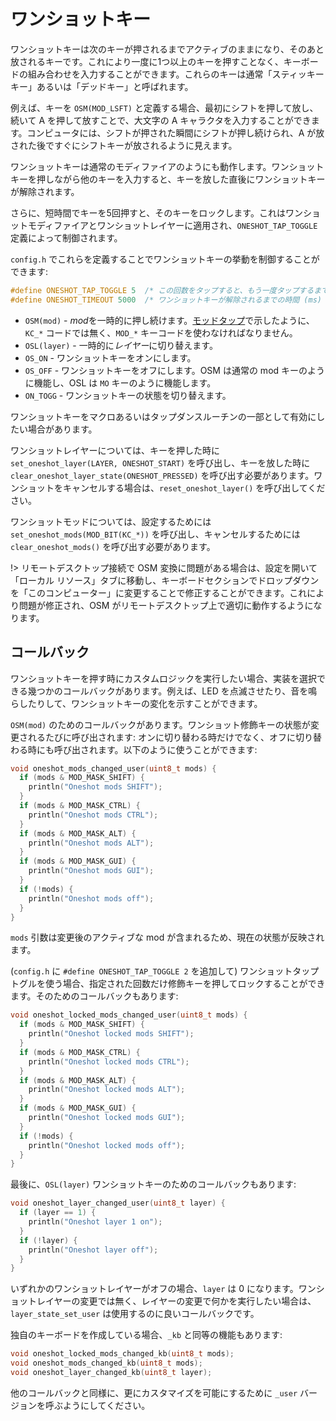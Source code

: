 # ワンショットキー

<!---
  original document: 0.13.24:docs/one_shot_keys.md
  git diff 0.13.24 HEAD -- docs/one_shot_keys.md | cat
--->

ワンショットキーは次のキーが押されるまでアクティブのままになり、そのあと放されるキーです。これにより一度に1つ以上のキーを押すことなく、キーボードの組み合わせを入力することができます。これらのキーは通常「スティッキーキー」あるいは「デッドキー」と呼ばれます。

例えば、キーを `OSM(MOD_LSFT)` と定義する場合、最初にシフトを押して放し、続いて A を押して放すことで、大文字の A キャラクタを入力することができます。コンピュータには、シフトが押された瞬間にシフトが押し続けられ、A が放された後ですぐにシフトキーが放されるように見えます。

ワンショットキーは通常のモディファイアのようにも動作します。ワンショットキーを押しながら他のキーを入力すると、キーを放した直後にワンショットキーが解除されます。

さらに、短時間でキーを5回押すと、そのキーをロックします。これはワンショットモディファイアとワンショットレイヤーに適用され、`ONESHOT_TAP_TOGGLE` 定義によって制御されます。

`config.h` でこれらを定義することでワンショットキーの挙動を制御することができます:

```c
#define ONESHOT_TAP_TOGGLE 5  /* この回数をタップすると、もう一度タップするまでキーが押されたままになります。*/
#define ONESHOT_TIMEOUT 5000  /* ワンショットキーが解除されるまでの時間 (ms) */
```

* `OSM(mod)` - *mod*を一時的に押し続けます。[モッドタップ](ja/mod_tap.md)で示したように、`KC_*` コードでは無く、`MOD_*` キーコードを使わなければなりません。
* `OSL(layer)` - 一時的に*レイヤー*に切り替えます。
* `OS_ON` - ワンショットキーをオンにします。
* `OS_OFF` - ワンショットキーをオフにします。OSM は通常の mod キーのように機能し、OSL は `MO` キーのように機能します。
* `ON_TOGG` - ワンショットキーの状態を切り替えます。

ワンショットキーをマクロあるいはタップダンスルーチンの一部として有効にしたい場合があります。

ワンショットレイヤーについては、キーを押した時に `set_oneshot_layer(LAYER, ONESHOT_START)` を呼び出し、キーを放した時に `clear_oneshot_layer_state(ONESHOT_PRESSED)` を呼び出す必要があります。ワンショットをキャンセルする場合は、`reset_oneshot_layer()` を呼び出してください。

ワンショットモッドについては、設定するためには `set_oneshot_mods(MOD_BIT(KC_*))` を呼び出し、キャンセルするためには `clear_oneshot_mods()` を呼び出す必要があります。

!> リモートデスクトップ接続で OSM 変換に問題がある場合は、設定を開いて「ローカル リソース」タブに移動し、キーボードセクションでドロップダウンを「このコンピューター」に変更することで修正することができます。これにより問題が修正され、OSM がリモートデスクトップ上で適切に動作するようになります。

## コールバック

ワンショットキーを押す時にカスタムロジックを実行したい場合、実装を選択できる幾つかのコールバックがあります。例えば、LED を点滅させたり、音を鳴らしたりして、ワンショットキーの変化を示すことができます。

`OSM(mod)` のためのコールバックがあります。ワンショット修飾キーの状態が変更されるたびに呼び出されます: オンに切り替わる時だけでなく、オフに切り替わる時にも呼び出されます。以下のように使うことができます:

```c
void oneshot_mods_changed_user(uint8_t mods) {
  if (mods & MOD_MASK_SHIFT) {
    println("Oneshot mods SHIFT");
  }
  if (mods & MOD_MASK_CTRL) {
    println("Oneshot mods CTRL");
  }
  if (mods & MOD_MASK_ALT) {
    println("Oneshot mods ALT");
  }
  if (mods & MOD_MASK_GUI) {
    println("Oneshot mods GUI");
  }
  if (!mods) {
    println("Oneshot mods off");
  }
}
```

`mods` 引数は変更後のアクティブな mod が含まれるため、現在の状態が反映されます。

(`config.h` に `#define ONESHOT_TAP_TOGGLE 2` を追加して) ワンショットタップトグルを使う場合、指定された回数だけ修飾キーを押してロックすることができます。そのためのコールバックもあります:

```c
void oneshot_locked_mods_changed_user(uint8_t mods) {
  if (mods & MOD_MASK_SHIFT) {
    println("Oneshot locked mods SHIFT");
  }
  if (mods & MOD_MASK_CTRL) {
    println("Oneshot locked mods CTRL");
  }
  if (mods & MOD_MASK_ALT) {
    println("Oneshot locked mods ALT");
  }
  if (mods & MOD_MASK_GUI) {
    println("Oneshot locked mods GUI");
  }
  if (!mods) {
    println("Oneshot locked mods off");
  }
}
```

最後に、`OSL(layer)` ワンショットキーのためのコールバックもあります:

```c
void oneshot_layer_changed_user(uint8_t layer) {
  if (layer == 1) {
    println("Oneshot layer 1 on");
  }
  if (!layer) {
    println("Oneshot layer off");
  }
}
```

いずれかのワンショットレイヤーがオフの場合、`layer` は 0 になります。ワンショットレイヤーの変更では無く、レイヤーの変更で何かを実行したい場合は、`layer_state_set_user` は使用するのに良いコールバックです。

独自のキーボードを作成している場合、`_kb` と同等の機能もあります:

```c
void oneshot_locked_mods_changed_kb(uint8_t mods);
void oneshot_mods_changed_kb(uint8_t mods);
void oneshot_layer_changed_kb(uint8_t layer);
```

他のコールバックと同様に、更にカスタマイズを可能にするために `_user` バージョンを呼ぶようにしてください。
